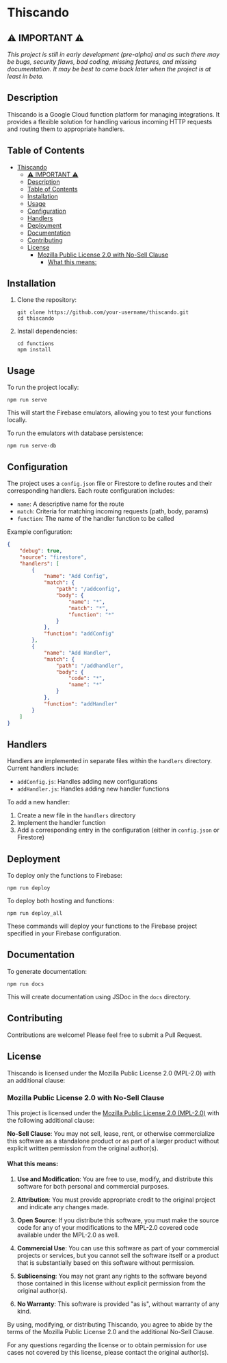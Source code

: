 # Thiscando

## ⚠️ IMPORTANT ⚠️
*This project is still in early development (pre-alpha) and as such there may be bugs, security flaws, bad coding, missing features, and missing documentation. It may be best to come back later when the project is at least in beta.*

## Description
Thiscando is a Google Cloud function platform for managing integrations. It provides a flexible solution for handling various incoming HTTP requests and routing them to appropriate handlers.

## Table of Contents
- [Thiscando](#thiscando)
  - [⚠️ IMPORTANT ⚠️](#️-important-️)
  - [Description](#description)
  - [Table of Contents](#table-of-contents)
  - [Installation](#installation)
  - [Usage](#usage)
  - [Configuration](#configuration)
  - [Handlers](#handlers)
  - [Deployment](#deployment)
  - [Documentation](#documentation)
  - [Contributing](#contributing)
  - [License](#license)
    - [Mozilla Public License 2.0 with No-Sell Clause](#mozilla-public-license-20-with-no-sell-clause)
      - [What this means:](#what-this-means)

## Installation
1. Clone the repository:
   ```
   git clone https://github.com/your-username/thiscando.git
   cd thiscando
   ```
2. Install dependencies:
   ```
   cd functions
   npm install
   ```

## Usage
To run the project locally:
```
npm run serve
```

This will start the Firebase emulators, allowing you to test your functions locally.

To run the emulators with database persistence:
```
npm run serve-db
```

## Configuration
The project uses a `config.json` file or Firestore to define routes and their corresponding handlers. Each route configuration includes:
- `name`: A descriptive name for the route
- `match`: Criteria for matching incoming requests (path, body, params)
- `function`: The name of the handler function to be called

Example configuration:
```json
{
    "debug": true,
    "source": "firestore",
    "handlers": [
        {
            "name": "Add Config",
            "match": {
                "path": "/addconfig",
                "body": {
                    "name": "*",
                    "match": "*",
                    "function": "*"
                }
            },
            "function": "addConfig"
        },
        {
            "name": "Add Handler",
            "match": {
                "path": "/addhandler",
                "body": {
                    "code": "*",
                    "name": "*"
                }
            },
            "function": "addHandler"
        }
    ]
}
```

## Handlers
Handlers are implemented in separate files within the `handlers` directory. Current handlers include:
- `addConfig.js`: Handles adding new configurations
- `addHandler.js`: Handles adding new handler functions

To add a new handler:
1. Create a new file in the `handlers` directory
2. Implement the handler function
3. Add a corresponding entry in the configuration (either in `config.json` or Firestore)

## Deployment
To deploy only the functions to Firebase:
```
npm run deploy
```

To deploy both hosting and functions:
```
npm run deploy_all
```

These commands will deploy your functions to the Firebase project specified in your Firebase configuration.

## Documentation
To generate documentation:
```
npm run docs
```

This will create documentation using JSDoc in the `docs` directory.

## Contributing
Contributions are welcome! Please feel free to submit a Pull Request.

## License
Thiscando is licensed under the Mozilla Public License 2.0 (MPL-2.0) with an additional clause:

### Mozilla Public License 2.0 with No-Sell Clause

This project is licensed under the [Mozilla Public License 2.0 (MPL-2.0)](https://www.mozilla.org/en-US/MPL/2.0/) with the following additional clause:

**No-Sell Clause**: You may not sell, lease, rent, or otherwise commercialize this software as a standalone product or as part of a larger product without explicit written permission from the original author(s).

#### What this means:

1. **Use and Modification**: You are free to use, modify, and distribute this software for both personal and commercial purposes.

2. **Attribution**: You must provide appropriate credit to the original project and indicate any changes made.

3. **Open Source**: If you distribute this software, you must make the source code for any of your modifications to the MPL-2.0 covered code available under the MPL-2.0 as well.

4. **Commercial Use**: You can use this software as part of your commercial projects or services, but you cannot sell the software itself or a product that is substantially based on this software without permission.

5. **Sublicensing**: You may not grant any rights to the software beyond those contained in this license without explicit permission from the original author(s).

6. **No Warranty**: This software is provided "as is", without warranty of any kind.

By using, modifying, or distributing Thiscando, you agree to abide by the terms of the Mozilla Public License 2.0 and the additional No-Sell Clause.

For any questions regarding the license or to obtain permission for use cases not covered by this license, please contact the original author(s).